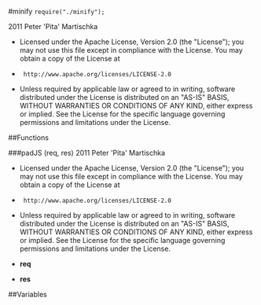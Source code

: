 #minify
`require("./minify");`

2011 Peter 'Pita' Martischka
* Licensed under the Apache License, Version 2.0 (the "License");
you may not use this file except in compliance with the License.
You may obtain a copy of the License at
*      http://www.apache.org/licenses/LICENSE-2.0
* Unless required by applicable law or agreed to in writing, software
distributed under the License is distributed on an "AS-IS" BASIS,
WITHOUT WARRANTIES OR CONDITIONS OF ANY KIND, either express or implied.
See the License for the specific language governing permissions and
limitations under the License.

##Functions

###padJS (req, res)
2011 Peter 'Pita' Martischka
* Licensed under the Apache License, Version 2.0 (the "License");
you may not use this file except in compliance with the License.
You may obtain a copy of the License at
*      http://www.apache.org/licenses/LICENSE-2.0
* Unless required by applicable law or agreed to in writing, software
distributed under the License is distributed on an "AS-IS" BASIS,
WITHOUT WARRANTIES OR CONDITIONS OF ANY KIND, either express or implied.
See the License for the specific language governing permissions and
limitations under the License.

* **req** 
* **res** 

##Variables

